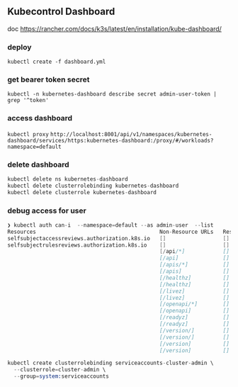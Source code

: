 ## Kubecontrol Dashboard
doc https://rancher.com/docs/k3s/latest/en/installation/kube-dashboard/
### deploy
`kubectl create -f dashboard.yml`


### get bearer token secret 
`kubectl -n kubernetes-dashboard describe secret admin-user-token | grep '^token'`

### access dashboard
`kubectl proxy`
`http://localhost:8001/api/v1/namespaces/kubernetes-dashboard/services/https:kubernetes-dashboard:/proxy/#/workloads?namespace=default`


### delete dashboard
```s
kubectl delete ns kubernetes-dashboard
kubectl delete clusterrolebinding kubernetes-dashboard
kubectl delete clusterrole kubernetes-dashboard
```

### debug access for user
```s
❯ kubectl auth can-i  --namespace=default --as admin-user  --list
Resources                                       Non-Resource URLs   Resource Names   Verbs
selfsubjectaccessreviews.authorization.k8s.io   []                  []               [create]
selfsubjectrulesreviews.authorization.k8s.io    []                  []               [create]
                                                [/api/*]            []               [get]
                                                [/api]              []               [get]
                                                [/apis/*]           []               [get]
                                                [/apis]             []               [get]
                                                [/healthz]          []               [get]
                                                [/healthz]          []               [get]
                                                [/livez]            []               [get]
                                                [/livez]            []               [get]
                                                [/openapi/*]        []               [get]
                                                [/openapi]          []               [get]
                                                [/readyz]           []               [get]
                                                [/readyz]           []               [get]
                                                [/version/]         []               [get]
                                                [/version/]         []               [get]
                                                [/version]          []               [get]
                                                [/version]          []

```

```s
kubectl create clusterrolebinding serviceaccounts-cluster-admin \
  --clusterrole=cluster-admin \
  --group=system:serviceaccounts
```
